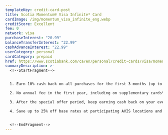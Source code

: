 ```yaml
---
templateKey: credit-card-post
title: Scotia Momentum® Visa Infinite* Card
cardImage: /img/momentum_visa_infinite_eng.webp
creditScore: Excellent
fee: 0
network: visa
purchaseInterest: "20.99"
balanceTransferInterest: "22.99"
cashAdvanceInterest: "22.99"
userCategory: personal
cardCategory: prepaid
href: https://www.scotiabank.com/ca/en/personal/credit-cards/visa/momentum-infinite-card.html
summaryDescription: >-
  <!--StartFragment-->


  1. Earn 10% cash back on all purchases for the first 3 months (up to $2,000 in total purchases).\

  2. No annual fee in the first year, including on supplementary cards\

  3. After the special offer period, keep earning cash back on your everyday purchases.\

  4. Save up to 25% off base rates at participating AVIS locations and at participating Budget locations in Canada and the U.S. when you pay with your Scotia Momentum® Visa Infinite* Card.


  <!--EndFragment-->
---
```

